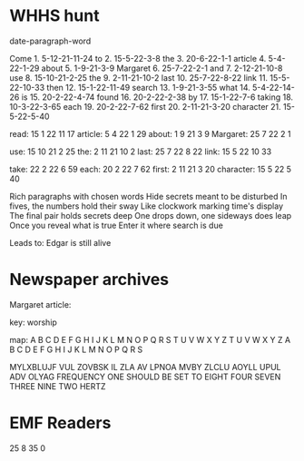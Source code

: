# WHHS hunt
date-paragraph-word

Come                       1.    5-12-21-11-24
to                         2.    15-5-22-3-8
the                        3.    20-6-22-1-1
article                    4.    5-4-22-1-29
about                      5.    1-9-21-3-9
Margaret                   6.    25-7-22-2-1
and                        7.    2-12-21-10-8
use                        8.    15-10-21-2-25
the                        9.    2-11-21-10-2
last                       10.   25-7-22-8-22
link                       11.   15-5-22-10-33
then                       12.   15-1-22-11-49
search                     13.   1-9-21-3-55
what                       14.   5-4-22-14-26
is                         15.   20-2-22-4-74
found                      16.   20-2-22-2-38
by                         17.   15-1-22-7-6
taking                     18.   10-3-22-3-65
each                       19.   20-2-22-7-62
first                      20.   2-11-21-3-20
character                  21.   15-5-22-5-40


read:         15 1 22 11 17
article:       5 4 22 1 29
about:         1 9 21 3 9
Margaret:     25 7 22 2 1

use:          15 10 21 2 25
the:           2 11 21 10 2
last:         25 7 22 8 22
link:         15 5 22 10 33

take:         22 2 22 6 59
each:         20 2 22 7 62
first:         2 11 21 3 20
character:    15 5 22 5 40


Rich paragraphs with chosen words
Hide secrets meant to be disturbed
In fives, the numbers hold their sway
Like clockwork marking time's display
The final pair holds secrets deep
One drops down, one sideways does leap
Once you reveal what is true
Enter it where search is due


Leads to: Edgar is still alive

# Newspaper archives

Margaret article:

key: worship

map:
A B C D E F G H I J K L M N O P Q R S T U V W X Y Z
T U V W X Y Z A B C D E F G H I J K L M N O P Q R S

<!-- LKNHY SPCLZ. OL MVBUK H DHF AV JYVZZ AOL YPMA. THYNHYLA PZ MVSSVDPUN AV IYPUN OUT IHJR. AOL JVUKBJLY PZ AOL RLF.
EDGAR LIVES. HE FOUND A WAY TO CROSS THE RIFT. MARGARET IS FOLLOWING TO BRING HIM BACK. THE CONDUCER IS THE KEY. -->

MYLXBLUJF VUL ZOVBSK IL ZLA AV LPNOA MVBY ZLCLU AOYLL UPUL ADV OLYAG
FREQUENCY ONE SHOULD BE SET TO EIGHT FOUR SEVEN THREE NINE TWO HERTZ

# EMF Readers
25 8 35 0
